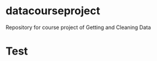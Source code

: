 datacourseproject
=================

Repository for course project of Getting and Cleaning Data

Test
=======
